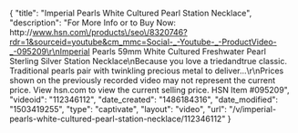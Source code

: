 {
    "title": "Imperial Pearls White Cultured Pearl Station Necklace",
    "description": "For More Info or to Buy Now: http:\/\/www.hsn.com\/products\/seo\/8320746?rdr=1&sourceid=youtube&cm_mmc=Social-_-Youtube-_-ProductVideo-_-095209\r\nImperial Pearls  59mm White Cultured Freshwater Pearl Sterling Silver Station Necklace\nBecause you love a triedandtrue classic. Traditional pearls pair with twinkling precious metal to deliver...\r\nPrices shown on the previously recorded video may not represent the current price.  View hsn.com to view the current selling price. HSN Item #095209",
    "videoid": "112346112",
    "date_created": "1486184316",
    "date_modified": "1503419255",
    "type": "captivate",
    "layout": "video",
    "url": "\/v\/imperial-pearls-white-cultured-pearl-station-necklace\/112346112"
}